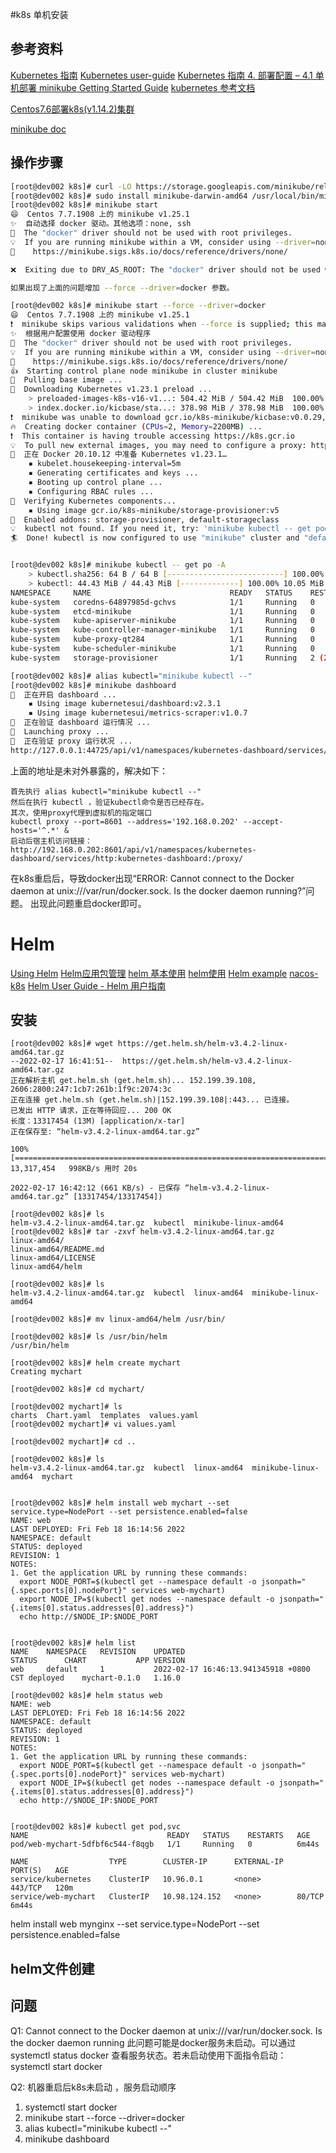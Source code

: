 #k8s 单机安装

## 参考资料

[Kubernetes 指南](https://feisky.gitbooks.io/kubernetes/content/)
[Kubernetes user-guide](http://kubernetes.kansea.com/docs/user-guide/kubectl/kubectl_proxy/)
[Kubernetes 指南 4. 部署配置 – 4.1 单机部署 ](https://www.wenjiangs.com/doc/t7gw2iehg)
[minikube Getting Started Guide](https://minikube.sigs.k8s.io/docs/start/)
[kubernetes 参考文档](http://kubernetes.kansea.com/docs/user-guide/kubectl/kubectl_proxy/)

[Centos7.6部署k8s(v1.14.2)集群](https://blog.51cto.com/loong576/2405624)

[minikube doc](https://minikube.sigs.k8s.io/docs/)

## 操作步骤

```sh
[root@dev002 k8s]# curl -LO https://storage.googleapis.com/minikube/releases/latest/minikube-darwin-amd64
[root@dev002 k8s]# sudo install minikube-darwin-amd64 /usr/local/bin/minikube
[root@dev002 k8s]# minikube start
😄  Centos 7.7.1908 上的 minikube v1.25.1
✨  自动选择 docker 驱动。其他选项：none, ssh
🛑  The "docker" driver should not be used with root privileges.
💡  If you are running minikube within a VM, consider using --driver=none:
📘    https://minikube.sigs.k8s.io/docs/reference/drivers/none/

❌  Exiting due to DRV_AS_ROOT: The "docker" driver should not be used with root privileges.

如果出现了上面的问题增加 --force --driver=docker 参数。

[root@dev002 k8s]# minikube start --force --driver=docker
😄  Centos 7.7.1908 上的 minikube v1.25.1
❗  minikube skips various validations when --force is supplied; this may lead to unexpected behavior
✨  根据用户配置使用 docker 驱动程序
🛑  The "docker" driver should not be used with root privileges.
💡  If you are running minikube within a VM, consider using --driver=none:
📘    https://minikube.sigs.k8s.io/docs/reference/drivers/none/
👍  Starting control plane node minikube in cluster minikube
🚜  Pulling base image ...
💾  Downloading Kubernetes v1.23.1 preload ...
    > preloaded-images-k8s-v16-v1...: 504.42 MiB / 504.42 MiB  100.00% 10.22 Mi
    > index.docker.io/kicbase/sta...: 378.98 MiB / 378.98 MiB  100.00% 1.83 MiB
❗  minikube was unable to download gcr.io/k8s-minikube/kicbase:v0.0.29, but successfully downloaded docker.io/kicbase/stable:v0.0.29 as a fallback image
🔥  Creating docker container (CPUs=2, Memory=2200MB) ...
❗  This container is having trouble accessing https://k8s.gcr.io
💡  To pull new external images, you may need to configure a proxy: https://minikube.sigs.k8s.io/docs/reference/networking/proxy/
🐳  正在 Docker 20.10.12 中准备 Kubernetes v1.23.1…
    ▪ kubelet.housekeeping-interval=5m
    ▪ Generating certificates and keys ...
    ▪ Booting up control plane ...
    ▪ Configuring RBAC rules ...
🔎  Verifying Kubernetes components...
    ▪ Using image gcr.io/k8s-minikube/storage-provisioner:v5
🌟  Enabled addons: storage-provisioner, default-storageclass
💡  kubectl not found. If you need it, try: 'minikube kubectl -- get pods -A'
🏄  Done! kubectl is now configured to use "minikube" cluster and "default" namespace by default


[root@dev002 k8s]# minikube kubectl -- get po -A
    > kubectl.sha256: 64 B / 64 B [--------------------------] 100.00% ? p/s 0s
    > kubectl: 44.43 MiB / 44.43 MiB [-------------] 100.00% 10.05 MiB p/s 4.6s
NAMESPACE     NAME                               READY   STATUS    RESTARTS       AGE
kube-system   coredns-64897985d-gchvs            1/1     Running   0              2m10s
kube-system   etcd-minikube                      1/1     Running   0              2m24s
kube-system   kube-apiserver-minikube            1/1     Running   0              2m20s
kube-system   kube-controller-manager-minikube   1/1     Running   0              2m25s
kube-system   kube-proxy-qt284                   1/1     Running   0              2m10s
kube-system   kube-scheduler-minikube            1/1     Running   0              2m24s
kube-system   storage-provisioner                1/1     Running   2 (2m6s ago)   2m18s

[root@dev002 k8s]# alias kubectl="minikube kubectl --"
[root@dev002 k8s]# minikube dashboard
🔌  正在开启 dashboard ...
    ▪ Using image kubernetesui/dashboard:v2.3.1
    ▪ Using image kubernetesui/metrics-scraper:v1.0.7
🤔  正在验证 dashboard 运行情况 ...
🚀  Launching proxy ...
🤔  正在验证 proxy 运行状况 ...
http://127.0.0.1:44725/api/v1/namespaces/kubernetes-dashboard/services/http:kubernetes-dashboard:/proxy/

```

上面的地址是未对外暴露的，解决如下：
```
首先执行 alias kubectl="minikube kubectl --"
然后在执行 kubectl ，验证kubectl命令是否已经存在。
其次，使用proxy代理到虚拟机的指定端口
kubectl proxy --port=8601 --address='192.168.0.202' --accept-hosts='^.*' &
启动后宿主机访问链接：
http://192.168.0.202:8601/api/v1/namespaces/kubernetes-dashboard/services/http:kubernetes-dashboard:/proxy/
```


在k8s重启后，导致docker出现“ERROR: Cannot connect to the Docker daemon at unix:///var/run/docker.sock. Is the docker daemon running?”问题。
出现此问题重启docker即可。


# Helm 

[Using Helm](https://helm.sh/zh/docs/)
[Helm应用包管理](https://www.jianshu.com/p/25ca410b1efd)
[helm 基本使用](https://www.jianshu.com/p/b6ebf8fc72f7)
[helm使用](https://www.jianshu.com/p/6edc5ede7177)
[Helm example](https://github.com/bitnami/charts/tree/master/bitnami)
[nacos-k8s](https://github.com/nacos-group/nacos-k8s)
[Helm User Guide - Helm 用户指南](https://whmzsu.github.io/helm-doc-zh-cn/quickstart)
## 安装

```
[root@dev002 k8s]# wget https://get.helm.sh/helm-v3.4.2-linux-amd64.tar.gz
--2022-02-17 16:41:51--  https://get.helm.sh/helm-v3.4.2-linux-amd64.tar.gz
正在解析主机 get.helm.sh (get.helm.sh)... 152.199.39.108, 2606:2800:247:1cb7:261b:1f9c:2074:3c
正在连接 get.helm.sh (get.helm.sh)|152.199.39.108|:443... 已连接。
已发出 HTTP 请求，正在等待回应... 200 OK
长度：13317454 (13M) [application/x-tar]
正在保存至: “helm-v3.4.2-linux-amd64.tar.gz”

100%[========================================================================================================>] 13,317,454   998KB/s 用时 20s    

2022-02-17 16:42:12 (661 KB/s) - 已保存 “helm-v3.4.2-linux-amd64.tar.gz” [13317454/13317454])

[root@dev002 k8s]# ls
helm-v3.4.2-linux-amd64.tar.gz  kubectl  minikube-linux-amd64
[root@dev002 k8s]# tar -zxvf helm-v3.4.2-linux-amd64.tar.gz
linux-amd64/
linux-amd64/README.md
linux-amd64/LICENSE
linux-amd64/helm

[root@dev002 k8s]# ls
helm-v3.4.2-linux-amd64.tar.gz  kubectl  linux-amd64  minikube-linux-amd64  

[root@dev002 k8s]# mv linux-amd64/helm /usr/bin/

[root@dev002 k8s]# ls /usr/bin/helm 
/usr/bin/helm

[root@dev002 k8s]# helm create mychart
Creating mychart

[root@dev002 k8s]# cd mychart/

[root@dev002 mychart]# ls
charts  Chart.yaml  templates  values.yaml
[root@dev002 mychart]# vi values.yaml 

[root@dev002 mychart]# cd ..

[root@dev002 k8s]# ls
helm-v3.4.2-linux-amd64.tar.gz  kubectl  linux-amd64  minikube-linux-amd64  mychart


[root@dev002 k8s]# helm install web mychart --set service.type=NodePort --set persistence.enabled=false
NAME: web
LAST DEPLOYED: Fri Feb 18 16:14:56 2022
NAMESPACE: default
STATUS: deployed
REVISION: 1
NOTES:
1. Get the application URL by running these commands:
  export NODE_PORT=$(kubectl get --namespace default -o jsonpath="{.spec.ports[0].nodePort}" services web-mychart)
  export NODE_IP=$(kubectl get nodes --namespace default -o jsonpath="{.items[0].status.addresses[0].address}")
  echo http://$NODE_IP:$NODE_PORT


[root@dev002 k8s]# helm list
NAME	NAMESPACE	REVISION	UPDATED                                	STATUS  	CHART        	APP VERSION
web 	default  	1       	2022-02-17 16:46:13.941345918 +0800 CST	deployed	mychart-0.1.0	1.16.0     

[root@dev002 k8s]# helm status web
NAME: web
LAST DEPLOYED: Fri Feb 18 16:14:56 2022
NAMESPACE: default
STATUS: deployed
REVISION: 1
NOTES:
1. Get the application URL by running these commands:
  export NODE_PORT=$(kubectl get --namespace default -o jsonpath="{.spec.ports[0].nodePort}" services web-mychart)
  export NODE_IP=$(kubectl get nodes --namespace default -o jsonpath="{.items[0].status.addresses[0].address}")
  echo http://$NODE_IP:$NODE_PORT


[root@dev002 k8s]# kubectl get pod,svc
NAME                               READY   STATUS    RESTARTS   AGE
pod/web-mychart-5dfbf6c544-f8qgb   1/1     Running   0          6m44s

NAME                  TYPE        CLUSTER-IP      EXTERNAL-IP   PORT(S)   AGE
service/kubernetes    ClusterIP   10.96.0.1       <none>        443/TCP   120m
service/web-mychart   ClusterIP   10.98.124.152   <none>        80/TCP    6m44s

```

helm install web mynginx --set service.type=NodePort --set persistence.enabled=false

## helm文件创建



## 问题

Q1: Cannot connect to the Docker daemon at unix:///var/run/docker.sock. Is the docker daemon running
此问题可能是docker服务未启动。可以通过 systemctl status docker  查看服务状态。若未启动使用下面指令启动：
systemctl start docker

Q2: 机器重启后k8s未启动 ，服务启动顺序
1. systemctl start docker
2. minikube start --force --driver=docker
3. alias kubectl="minikube kubectl --"
4. minikube dashboard
